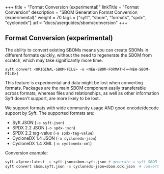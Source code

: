 +++
title = "Format Conversion (experimental)"
linkTitle = "Format Conversion"
description = "SBOM Generation Format Conversion (experimental)"
weight = 70
tags = ["syft", "sbom", "formats", "spdx", "cyclonedx"]
url = "docs/userguides/sbom/conversion"
+++

## Format Conversion (experimental)

The ability to convert existing SBOMs means you can create SBOMs in different formats quickly, without the need to regenerate the SBOM from scratch, which may take significantly more time.

```
syft convert <ORIGINAL-SBOM-FILE> -o <NEW-SBOM-FORMAT>[=<NEW-SBOM-FILE>]
```

This feature is experimental and data might be lost when converting formats. Packages are the main SBOM component easily transferable across formats, whereas files and relationships, as well as other information Syft doesn't support, are more likely to be lost.

We support formats with wide community usage AND good encode/decode support by Syft. The supported formats are:

- Syft JSON (`-o syft-json`)
- SPDX 2.2 JSON (`-o spdx-json`)
- SPDX 2.2 tag-value (`-o spdx-tag-value`)
- CycloneDX 1.4 JSON (`-o cyclonedx-json`)
- CycloneDX 1.4 XML (`-o cyclonedx-xml`)

Conversion example:

```sh
syft alpine:latest -o syft-json=sbom.syft.json # generate a syft SBOM
syft convert sbom.syft.json -o cyclonedx-json=sbom.cdx.json  # convert it to CycloneDX
```
